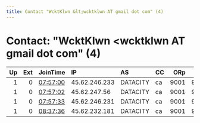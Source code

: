 ```yaml
---
title: Contact "WcktKlwn &lt;wcktklwn AT gmail dot com" (4)
---
```


# Contact: "WcktKlwn &lt;wcktklwn AT gmail dot com" (4)

|   Up |   Ext | JoinTime                                                                                              | IP            | AS       | CC   |   ORp |   Dirp | OS    | Version   | Nickname            |   eFamMembers |
|-----:|------:|:------------------------------------------------------------------------------------------------------|:--------------|:---------|:-----|------:|-------:|:------|:----------|:--------------------|--------------:|
|    1 |     0 | [07:57:00](https://nusenu.github.io/OrNetStats/w/relay/BAB3A23A8006E836096CE989B9F5FB12EA7F8A08.html) | 45.62.246.233 | DATACITY | ca   |  9001 |   9030 | Linux | 0.4.5.10  | voogofo1yu6eiHieghi |             6 |
|    1 |     0 | [07:57:02](https://nusenu.github.io/OrNetStats/w/relay/D5F8B55D6EEA4A30EADEF20587528F719C8A4ACD.html) | 45.62.247.56  | DATACITY | ca   |  9001 |   9030 | Linux | 0.4.5.10  | ooroufeiNoh5zah7jao |             6 |
|    1 |     0 | [07:57:33](https://nusenu.github.io/OrNetStats/w/relay/774A7358A6265512EADD58132202B3F63AD5EDE8.html) | 45.62.246.231 | DATACITY | ca   |  9001 |   9030 | Linux | 0.4.5.10  | Yeethim4waad8kuo1ai |             6 |
|    1 |     0 | [08:37:36](https://nusenu.github.io/OrNetStats/w/relay/30EDD1504D77FA155B3FF0F49CA787E0F24AA865.html) | 45.62.232.181 | DATACITY | ca   |  9001 |   9030 | Linux | 0.4.5.10  | agir6yah7Bahxolooqu |             6 |
